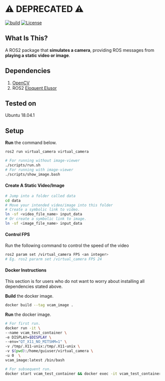 # :warning: DEPRECATED :warning:


[![build](https://github.com/cardboardcode/virtual_camera/actions/workflows/industrial_ci_action.yml/badge.svg)](https://github.com/cardboardcode/virtual_camera/actions/workflows/industrial_ci_action.yml)
[![License](https://img.shields.io/badge/License-Apache%202.0-blue.svg)](https://opensource.org/licenses/Apache-2.0)

## **What Is This**?

A ROS2 package that **simulates a camera**, providing ROS messages from **playing a static video or image**.

## **Dependencies**

1. [OpenCV](https://docs.opencv.org/master/d7/d9f/tutorial_linux_install.html)
2. ROS2 [Eloquent Elusor](https://docs.ros.org/en/eloquent/Installation.html)

## **Tested on**

Ubuntu 18.04.1

## **Setup**

**Run** the command below.

```bash
ros2 run virtual_camera virtual_camera
```

```bash
# For running without image-viewer
./scripts/run.sh
# For running with image-viewer
./scripts/show_image.bash
```

#### **Create A Static Video/Image**

```bash
# Jump into a folder called data
cd data
# Move your intended video/image into this folder
# Create a symbolic link to video.
ln -sf <video_file_name> input_data
# Or create a symbolic link to image.
ln -sf <image_file_name> input_data
```

#### **Control FPS**
Run the following command to control the speed of the video

```bash
ros2 param set /virtual_camera FPS <an integer>
# Eg. ros2 pararm set /virtual_camera FPS 24

```

#### **Docker Instructions**

This section is for users who do not want to worry about installing all dependencies stated above.

**Build** the docker image.

```bash
docker build --tag vcam_image .
```

**Run** the docker image.

```bash
# For first run.
docker run -it \
--name vcam_test_container \
-e DISPLAY=$DISPLAY \
--env="QT_X11_NO_MITSHM=1" \
-v /tmp/.X11-unix:/tmp/.X11-unix \
-v $(pwd):/home/guiuser/virtual_camera \
-u 0  \
vcam_image:latest /bin/bash

# For subsequent run.
docker start vcam_test_container && docker exec -it vcam_test_container bash

```
